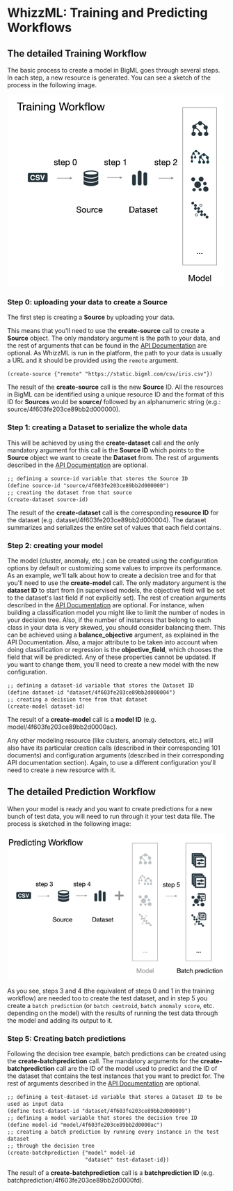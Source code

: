 # WhizzML: Training and Predicting Workflows

## The detailed Training Workflow

The basic process to create a model in BigML goes through
several steps. In each step, a new resource is generated.
You can see a sketch of the process in the following image.

![Training steps](images/training_steps.png)


### Step 0: uploading your data to create a **Source**

The first step is creating a **Source** by uploading your data.

This means that you'll need to use the **create-source** call
to create a **Source** object. The only mandatory argument
is the path to your data, and the rest of arguments that can be found in the
[API Documentation](https://bigml.com/api/sources) are
optional. As WhizzML is run in the platform, the path to your data
is usually a URL and it should be provided using the `remote` argument.

```
(create-source {"remote" "https://static.bigml.com/csv/iris.csv"})
```

The result of the **create-source**  call is the new **Source** ID.
All the resources in BigML can be identified using a unique resource ID
and the format of this ID for **Sources** would be
**source/** followed by an alphanumeric string
(e.g.: source/4f603fe203ce89bb2d000000).

### Step 1: creating a **Dataset** to serialize the whole data

This will be achieved by using the **create-dataset** call
and the only mandatory argument for this call is the **Source ID** which
points to the **Source** object we want to create the **Dataset** from. The
rest of arguments described in the
[API Documentation](https://bigml.com/api/datasets?id=dataset-arguments)
are optional.

```
;; defining a source-id variable that stores the Source ID
(define source-id "source/4f603fe203ce89bb2d000000")
;; creating the dataset from that source
(create-dataset source-id)
```

The result of the **create-dataset** call is the
corresponding **resource ID** for the dataset
(e.g. dataset/4f603fe203ce89bb2d000004). The dataset
summarizes and serializes the entire set of values that each field contains.

### Step 2: creating your model

The model (cluster, anomaly, etc.) can be created using the configuration
options by default or customizing some values to improve its performance.
As an example, we'll talk about how to create a decision tree and for
that you'll need to use the **create-model** call. The only madatory argument
is the **dataset ID** to start from (in supervised models,
the objective field will be set to the dataset's last field if not
explicitly set). The rest of creation arguments described in the
[API Documentation](https://bigml.com/api/models?id=model-arguments)
are optional. For instance, when
building a classification model you might like to limit the number
of nodes in your decision tree. Also, if the number of instances that belong
to each class in your data is very skewed, you should consider balancing them.
This can be achieved using a **balance_objective** argument, as explained
in the API Documentation. Also, a major attribute to be taken into account
when doing classification or regression is the **objective_field**, which
chooses the field that will be predicted. Any of these properties cannot be
updated. If you want to change them, you'll need to create a new model with
the new configuration.

```
;; defining a dataset-id variable that stores the Dataset ID
(define dataset-id "dataset/4f603fe203ce89bb2d000004")
;; creating a decision tree from that dataset
(create-model dataset-id)
```
The result of a **create-model** call is a **model ID**
(e.g. model/4f603fe203ce89bb2d0000ac).

Any other modeling resource (like clusters, anomaly detectors, etc.)
will also have its particular creation calls (described in their corresponding
101 documents) and configuration
arguments (described in their corresponding API documentation section).
Again, to use a different configuration you'll
need to create a new resource with it.


## The detailed Prediction Workflow

When your model is ready and you want to create predictions for a new bunch
of test data, you will need to run through it your test data file. The
process is sketched in the following image:

![Predicting steps](images/predicting_steps.png)

As you see, steps 3 and 4 (the equivalent of steps 0 and 1 in the training
workflow) are needed too to create the test dataset,
and in step 5 you create a `batch prediction`
(or `batch centroid`, `batch anomaly score`, etc. depending on the model)
with the results of running the test data through the model and adding its
output to it.

### Step 5: Creating batch predictions

Following the decision tree example, batch predictions can be created
using the **create-batchprediction** call. The mandatory
arguments for the **create-batchprediction** call are the ID of the model
used to predict and the ID of the dataset that contains the test instances that
you want to predict for. The rest of arguments described in the
[API Documentation](https://bigml.com/api/batchpredictions?id=batch-prediction-arguments)
are optional.

```
;; defining a test-dataset-id variable that stores a Dataset ID to be used as input data
(define test-dataset-id "dataset/4f603fe203ce89bb2d000009")
;; defining a model variable that stores the decision tree ID
(define model-id "model/4f603fe203ce89bb2d0000ac")
;; creating a batch prediction by running every instance in the test dataset
;; through the decision tree
(create-batchprediction {"model" model-id
                         "dataset" test-dataset-id})
```
The result of a **create-batchprediction** call is a **batchprediction ID**
(e.g. batchprediction/4f603fe203ce89bb2d0000fd).
